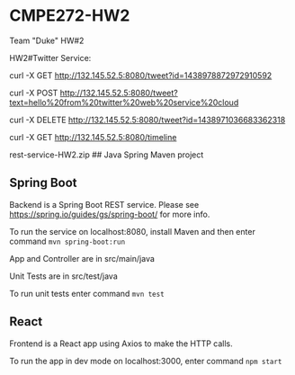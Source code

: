 # CMPE272-HW2
Team "Duke" HW#2

HW2#Twitter Service:

curl -X GET http://132.145.52.5:8080/tweet?id=1438978872972910592

curl -X POST http://132.145.52.5:8080/tweet?text=hello%20from%20twitter%20web%20service%20cloud

curl -X DELETE http://132.145.52.5:8080/tweet?id=1438971036683362318

curl -X GET http://132.145.52.5:8080/timeline

rest-service-HW2.zip ## Java Spring Maven project 

## Spring Boot

Backend is a Spring Boot REST service. Please see https://spring.io/guides/gs/spring-boot/ for more info.

To run the service on localhost:8080, install Maven and then enter command `mvn spring-boot:run`

App and Controller are in src/main/java

Unit Tests are in src/test/java

To run unit tests enter command `mvn test`

## React

Frontend is a React app using Axios to make the HTTP calls.

To run the app in dev mode on localhost:3000, enter command `npm start`
